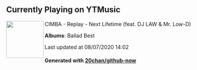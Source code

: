 ## Currently Playing on YTMusic

[<img align="left" width="100" src="https://lh3.googleusercontent.com/sd-SKc0yYU1OCDKdaWvJZ1TtbckJTY8O5i8r47w7p50gHZ7t5wtT9OML5URsdR0ikoh7itqqyXzf336x">](https://music.youtube.com/channel/UCfvgbEnhQr2dFfamdOktEUA)

CIMBA - Replay - Next Lifetime (feat. DJ LAW & Mr. Low-D)

**Albums**: Ballad Best

Last updated at 08/07/2020 14:02

#### Generated with [20chan/github-now](https://github.com/20chan/github-now)


<!--
**20chan/20chan** is a ✨ _special_ ✨ repository because its `README.md` (this file) appears on your GitHub profile.

Here are some ideas to get you started:

- 🔭 I’m currently working on ...
- 🌱 I’m currently learning ...
- 👯 I’m looking to collaborate on ...
- 🤔 I’m looking for help with ...
- 💬 Ask me about ...
- 📫 How to reach me: ...
- 😄 Pronouns: ...
- ⚡ Fun fact: ...
-->
